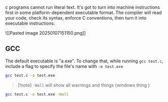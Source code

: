 c programs cannot run literal text. It's got to turn into machine instructions first in some platform-dependent executable format. The compiler will read your code, check its syntax, enforce C conventions, then turn it into executable instructions. 

![[Pasted image 20250107151150.png]]

## GCC
The default executable is "a.exe". To change that, while running `gcc test.c`, include a flag to specify the file's name with `-o test.exe`
```bash
gcc test.c -o test.exe
```

>[!note] `-Wall` will show all warnings and things (windows thing )
>
```bash
gcc test.c -o test.exe -Wall
```
